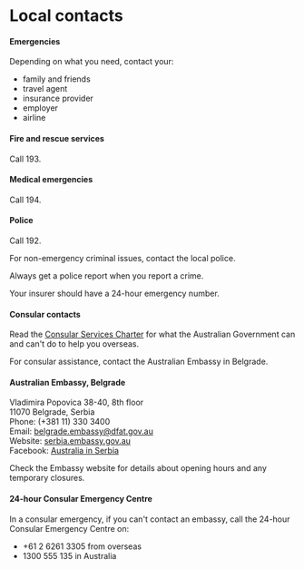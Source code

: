 # Local contacts

#### Emergencies

Depending on what you need, contact your:

* family and friends
* travel agent
* insurance provider
* employer
* airline

#### Fire and rescue services

Call 193.

#### Medical emergencies

Call 194.

#### Police

Call 192.

For non-emergency criminal issues, contact the local police.

Always get a police report when you report a crime.

Your insurer should have a 24-hour emergency number.

#### Consular contacts

Read the [Consular Services Charter](/consular-services/consular-services-charter "Consular Services Charter") for what the Australian Government can and can't do to help you overseas.

For consular assistance, contact the Australian Embassy in Belgrade.

#### Australian Embassy, Belgrade

Vladimira Popovica 38-40, 8th floor  
11070 Belgrade, Serbia  
Phone: (+381 11) 330 3400  
Email: [belgrade.embassy@dfat.gov.au](mailto:belgrade.embassy@dfat.gov.au)  
Website: [serbia.embassy.gov.au](https://serbia.embassy.gov.au/bgde/home.html)  
Facebook: [Australia in Serbia](https://www.facebook.com/AustraliainSerbia/)

Check the Embassy website for details about opening hours and any temporary closures.

#### 24-hour Consular Emergency Centre

In a consular emergency, if you can't contact an embassy, call the 24-hour Consular Emergency Centre on:

* +61 2 6261 3305 from overseas
* 1300 555 135 in Australia